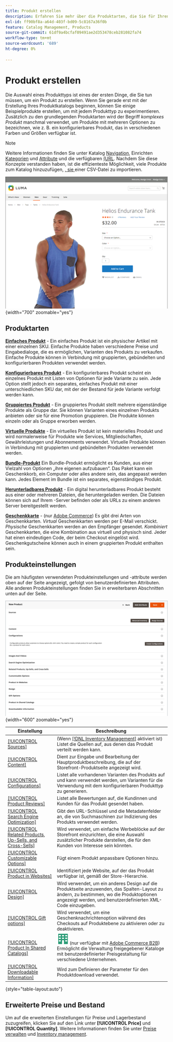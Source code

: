 ```yaml
---
title: Produkt erstellen
description: Erfahren Sie mehr über die Produktarten, die Sie für Ihren Katalog erstellen können.
exl-id: ff90bf8a-a64d-403f-bd09-5c8167a36f0b
feature: Catalog Management, Products
source-git-commit: 61df9a4bcfaf09491ae2d353478ceb281082fa74
workflow-type: tm+mt
source-wordcount: '689'
ht-degree: 0%

---
```


# Produkt erstellen

Die Auswahl eines Produkttyps ist eines der ersten Dinge, die Sie tun müssen, um ein Produkt zu erstellen. Wenn Sie gerade erst mit der Erstellung Ihres Produktkatalogs beginnen, können Sie einige Beispielprodukte erstellen, um mit jedem Produkttyp zu experimentieren. Zusätzlich zu den grundlegenden Produktarten wird der Begriff _komplexes Produkt_ manchmal verwendet, um Produkte mit mehreren Optionen zu bezeichnen, wie z. B. ein konfigurierbares Produkt, das in verschiedenen Farben und Größen verfügbar ist.

>[!NOTE]
>
>Weitere Informationen finden Sie unter Katalog [Navigation](navigation.md), Einrichten [Kategorien](categories.md) und [Attribute](product-attributes.md) und die verfügbaren [ (URL](catalog-urls.md). Nachdem Sie diese Konzepte verstanden haben, ist die effizienteste Möglichkeit, viele Produkte zum Katalog hinzuzufügen, [, sie ](../systems/data-import.md) einer CSV-Datei zu importieren.

![Produktseite in der Storefront](./assets/storefront-product-page.png){width="700" zoomable="yes"}

## Produktarten

**[Einfaches Produkt](product-create-simple.md)** - Ein einfaches Produkt ist ein physischer Artikel mit einer einzelnen SKU. Einfache Produkte haben verschiedene Preise und Eingabedialoge, die es ermöglichen, Varianten des Produkts zu verkaufen. Einfache Produkte können in Verbindung mit gruppierten, gebündelten und konfigurierbaren Produkten verwendet werden.

**[Konfigurierbares Produkt](product-create-configurable.md)** - Ein konfigurierbares Produkt scheint ein einzelnes Produkt mit Listen von Optionen für jede Variante zu sein. Jede Option stellt jedoch ein separates, einfaches Produkt mit einer unterschiedlichen SKU dar, mit der der Bestand für jede Variante verfolgt werden kann.

**[Gruppiertes Produkt](product-create-grouped.md)** - Ein gruppiertes Produkt stellt mehrere eigenständige Produkte als Gruppe dar. Sie können Varianten eines einzelnen Produkts anbieten oder sie für eine Promotion gruppieren. Die Produkte können einzeln oder als Gruppe erworben werden.

**[Virtuelle Produkte](product-create-virtual.md)** - Ein virtuelles Produkt ist kein materielles Produkt und wird normalerweise für Produkte wie Services, Mitgliedschaften, Gewährleistungen und Abonnements verwendet. Virtuelle Produkte können in Verbindung mit gruppierten und gebündelten Produkten verwendet werden.

**[Bundle-Produkt](product-create-bundle.md)** Ein Bundle-Produkt ermöglicht es Kunden, aus einer Vielzahl von Optionen „ihre eigenen aufzubauen“. Das Paket kann ein Geschenkkorb, ein Computer oder alles andere sein, das angepasst werden kann. Jedes Element im Bundle ist ein separates, eigenständiges Produkt.

**[Herunterladbares Produkt](product-create-downloadable.md)** - Ein digital herunterladbares Produkt besteht aus einer oder mehreren Dateien, die heruntergeladen werden. Die Dateien können sich auf Ihrem -Server befinden oder als URLs zu einem anderen Server bereitgestellt werden.

**[Geschenkkarte](product-gift-card-create.md)** - (nur [Adobe Commerce](../landing/home.md#product-editions)) Es gibt drei Arten von Geschenkkarten. _Virtual_ Geschenkkarten werden per E-Mail verschickt. _Physische_ Geschenkkarten werden an den Empfänger gesendet. _Kombiniert_ Geschenkkarten, die eine Kombination aus virtuell und physisch sind. Jeder hat einen eindeutigen Code, der beim Checkout eingelöst wird. Geschenkgutscheine können auch in einem gruppierten Produkt enthalten sein.

## Produkteinstellungen

Die am häufigsten verwendeten Produkteinstellungen und -attribute werden oben auf der Seite angezeigt, gefolgt von benutzerdefinierten Attributen. Alle anderen Produkteinstellungen finden Sie in erweiterbaren Abschnitten unten auf der Seite.

![Produkteinstellungen](./assets/product-settings.png){width="600" zoomable="yes"}

| Einstellung | Beschreibung |
|--- |--- |
| [[!UICONTROL Sources]](../inventory-management/sources-assign-per-product.md) | (Wenn [[!DNL Inventory Management]](../inventory-management/introduction.md) aktiviert ist) Listet die Quellen auf, aus denen das Produkt verteilt werden kann. |
| [[!UICONTROL Content]](product-content.md) | Dient zur Eingabe und Bearbeitung der Hauptproduktbeschreibung, die auf der Storefront-Produktseite angezeigt wird. |
| [[!UICONTROL Configurations]](product-configurations.md) | Listet alle vorhandenen Varianten des Produkts auf und kann verwendet werden, um Varianten für die Verwendung mit dem konfigurierbaren Produkttyp zu generieren. |
| [[!UICONTROL Product Reviews]](settings-advanced-product-reviews.md) | Listet alle Bewertungen auf, die Kundinnen und Kunden für das Produkt gesendet haben. |
| [[!UICONTROL Search Engine Optimization]](product-search-engine-optimization.md) | Gibt den URL-Schlüssel und die Metadatenfelder an, die von Suchmaschinen zur Indizierung des Produkts verwendet werden. |
| [[!UICONTROL Related Products, Up-Sells, and Cross-Sells]](related-products-up-sells-cross-sells.md) | Wird verwendet, um einfache Werbeblöcke auf der Storefront einzurichten, die eine Auswahl zusätzlicher Produkte darstellen, die für den Kunden von Interesse sein könnten. |
| [[!UICONTROL Customizable Options]](settings-advanced-custom-options.md) | Fügt einem Produkt anpassbare Optionen hinzu. |
| [[!UICONTROL Product in Websites]](settings-basic-websites.md) | Identifiziert jede Website, auf der das Produkt verfügbar ist, gemäß der Store-Hierarchie. |
| [[!UICONTROL Design]](settings-advanced-design.md) | Wird verwendet, um ein anderes Design auf die Produktseite anzuwenden, das Spalten-Layout zu ändern, zu bestimmen, wo die Produktoptionen angezeigt werden, und benutzerdefinierten XML-Code einzugeben. |
| [[!UICONTROL Gift options]](product-gift-options.md) | Wird verwendet, um eine Geschenknachrichtenoption während des Checkouts auf Produktebene zu aktivieren oder zu deaktivieren. |
| [[!UICONTROL Product In Shared Catalogs]](../b2b/catalog-shared.md) | ![Adobe Commerce B2B](../assets/b2b.svg) (nur verfügbar mit [Adobe Commerce B2B](../b2b/introduction.md)) Ermöglicht die Verwaltung freigegebener Kataloge mit benutzerdefinierter Preisgestaltung für verschiedene Unternehmen. |
| [[!UICONTROL Downloadable Information]](product-create-downloadable.md#step-5-complete-the-downloadable-information) | Wird zum Definieren der Parameter für den Produktdownload verwendet. |

{style="table-layout:auto"}

## Erweiterte Preise und Bestand

Um auf die erweiterten Einstellungen für Preise und Lagerbestand zuzugreifen, klicken Sie auf den Link unter **[!UICONTROL Price]** und **[!UICONTROL Quantity]**. Weitere Informationen finden Sie unter [Preise verwalten](pricing-advanced.md) und [Inventory management](../inventory-management/introduction.md).
